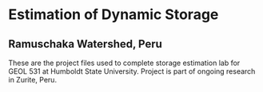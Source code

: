 # Estimation of Dynamic Storage
## Ramuschaka Watershed, Peru

These are the project files used to complete storage estimation lab for GEOL 531 at Humboldt
State University. Project is part of ongoing research in Zurite, Peru.

